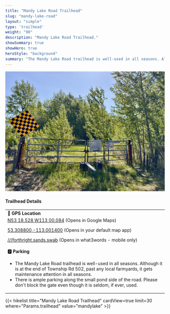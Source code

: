 ```yaml
---
title: "Mandy Lake Road Trailhead"
slug: "mandy-lake-road"
layout: "simple"
type: 'trailhead'
weight: "90"
description: "Mandy Lake Road Trailhead."
showSummary: true
showHero: true
heroStyle: "background"
summary: "The Mandy Lake Road trailhead is well-used in all seasons. Although it is at the end of Township Rd 502, past any local farmyards, it gets maintenance attention in all seasons. There is ample parking along the small pond side of the road. Please don't block the gate even though it is seldom, if ever, used."
---
```


<div class="flex flex-col text-surface shadow-secondary-1 dark:bg-surface-dark dark:text-white max-w-max lg:flex-row h-auto">
<div class="w-full lg:w-1/2">

![Mandy Lake Road Trailhead](featured-mandy-lake-road.jpg "Mandy Lake Road Trailhead")

</div>
  <div class="flex flex-col justify-start pl-5 lg:w-1/2">
    <h4 class="text-xl font-large mt-0">Trailhead Details</h4>
      <table width=100% class="w-full">
      <tbody>
        <tr>
          <td valign="top" width="100%" class="mb-2 text-base" colspan="2"><b>🧭 GPS Location</b></td>
        </tr>
        <tr>
          <td valign="top" colspan="2" class="my-4 text-base"><a href="https://maps.app.goo.gl/cVHyYcdgvbA8PDfR7" target="_blank">N53 18.528 W113 00.084</a> (Opens in Google Maps)</br>
          <p><a href="geo:53.308800,-113.001400">53.308800,-113.001400</a> (Opens in your default map app)</p>
          <p><a href="w3w://show?threewords=forthright.sands.swab">///forthright.sands.swab</a> (Opens in what3words - mobile only)</p>
          </td>
        </tr>
        <tr>
          <td valign="top" class="mb-2 text-base"><b>🅿️ Parking</b></td>
        </tr>
        <tr>
          <td valign="top" colspan="2" class="my-4 text-base"><ul><li>The Mandy Lake Road trailhead is well-used in all seasons. Although it is at the end of Township Rd 502, past any local farmyards, it gets maintenance attention in all seasons.</li> 
          <li>There is ample parking along the small pond side of the road. Please don't block the gate even though it is seldom, if ever, used.</li></ul></td>
        </tr>
      </tbody>
      </table>
  </div>
</div>
{{< hikelist title="Mandy Lake Road Trailhead" cardView=true limit=30 where="Params.trailhead" value="mandylake" >}}